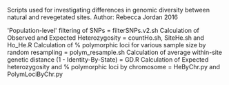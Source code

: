 Scripts used for investigating differences in genomic diversity between natural and revegetated sites.
Author:  Rebecca Jordan 2016

'Population-level' filtering of SNPs = filterSNPs.v2.sh
Calculation of Observed and Expected Heterozygosity = countHo.sh, SiteHe.sh and Ho_He.R
Calculation of % polymorphic loci for various sample size by random resampling = polym_resample.sh
Calculation of average within-site genetic distance (1 - Identity-By-State) = GD.R
Calculation of Expected heterozygosity and % polymorphic loci by chromosome = HeByChr.py and PolymLociByChr.py
